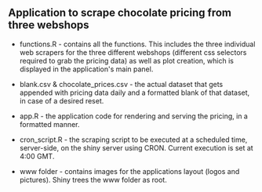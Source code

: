 ## Application to scrape chocolate pricing from three webshops

* functions.R - contains all the functions. This includes the three individual web scrapers for the three different webshops (different css selectors required to grab the pricing data) as well as plot creation, which is displayed in the application's main panel.
  
* blank.csv & chocolate_prices.csv - the actual dataset that gets appended with pricing data daily and a formatted blank of that dataset, in case of a desired reset.
  
* app.R - the application code for rendering and serving the pricing, in a formatted manner.
  
* cron_script.R - the scraping script to be executed at a scheduled time, server-side, on the shiny server using CRON. Current execution is set at 4:00 GMT.
  
* www folder - contains images for the applications layout (logos and pictures). Shiny trees the www folder as root.

